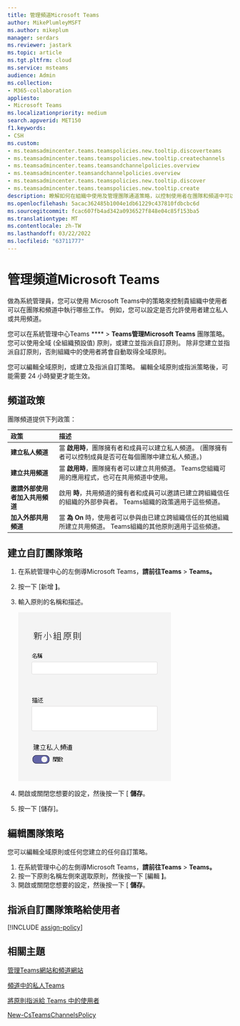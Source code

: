 ```yaml
---
title: 管理頻道Microsoft Teams
author: MikePlumleyMSFT
ms.author: mikeplum
manager: serdars
ms.reviewer: jastark
ms.topic: article
ms.tgt.pltfrm: cloud
ms.service: msteams
audience: Admin
ms.collection:
- M365-collaboration
appliesto:
- Microsoft Teams
ms.localizationpriority: medium
search.appverid: MET150
f1.keywords:
- CSH
ms.custom:
- ms.teamsadmincenter.teams.teamspolicies.new.tooltip.discoverteams
- ms.teamsadmincenter.teams.teamspolicies.new.tooltip.createchannels
- ms.teamsadmincenter.teams.teamsandchannelpolicies.overview
- ms.teamsadmincenter.teamsandchannelpolicies.overview
- ms.teamsadmincenter.teams.teamspolicies.new.tooltip.discover
- ms.teamsadmincenter.teams.teamspolicies.new.tooltip.create
description: 瞭解如何在組織中使用及管理團隊通道策略，以控制使用者在團隊和頻道中可以執行的工作。
ms.openlocfilehash: 5acac362485b1004e1db61229c437810fdbcbc6d
ms.sourcegitcommit: fcac607fb4ad342a0936527f848e04c85f153ba5
ms.translationtype: MT
ms.contentlocale: zh-TW
ms.lasthandoff: 03/22/2022
ms.locfileid: "63711777"
---
```

# <a name="manage-channel-policies-in-microsoft-teams"></a>管理頻道Microsoft Teams

做為系統管理員，您可以使用 Microsoft Teams中的策略來控制貴組織中使用者可以在團隊和頻道中執行哪些工作。 例如，您可以設定是否允許使用者建立私人或共用頻道。

您可以在系統管理中心Teams ****  >  **Teams管理Microsoft Teams** 團隊策略。 您可以使用全域 (全組織預設值) 原則，或建立並指派自訂原則。 除非您建立並指派自訂原則，否則組織中的使用者將會自動取得全域原則。

您可以編輯全域原則，或建立及指派自訂策略。 編輯全域原則或指派策略後，可能需要 24 小時變更才能生效。

## <a name="channel-policies"></a>頻道政策

團隊頻道提供下列政策：

|政策|描述|
|:-----|:----------|
|**建立私人頻道**|當 **啟用時**，團隊擁有者和成員可以建立私人頻道。  (團隊擁有者可以控制成員是否可在每個團隊中建立私人頻道。) |
|**建立共用頻道**|當 **啟用時**，團隊擁有者可以建立共用頻道。 Teams您組織可用的應用程式，也可在共用頻道中使用。|
|**邀請外部使用者加入共用頻道**|啟用 **時**，共用頻道的擁有者和成員可以邀請已建立跨組織信任的組織的外部參與者。 Teams組織的政策適用于這些頻道。|
|**加入外部共用頻道**|當 **為 On** 時，使用者可以參與由已建立跨組織信任的其他組織所建立共用頻道。 Teams組織的其他原則適用于這些頻道。|

## <a name="create-a-custom-teams-policy"></a>建立自訂團隊策略

1. 在系統管理中心的左側導Microsoft Teams，**請前往Teams**  >  **Teams。**
2. 按一下 [新增 **]**。
3. 輸入原則的名稱和描述。

    ![團隊策略設定螢幕擷取畫面。](media/teams-policies.png)
4. 開啟或關閉您想要的設定，然後按一下 [ **儲存**。

5. 按一下 [儲存]。

## <a name="edit-a-teams-policy"></a>編輯團隊策略

您可以編輯全域原則或任何您建立的任何自訂策略。

1. 在系統管理中心的左側導Microsoft Teams，**請前往Teams**  >  **Teams。**
2. 按一下原則名稱左側來選取原則，然後按一下 [編輯 **]**。
3. 開啟或關閉您想要的設定，然後按一下 [ **儲存**。

## <a name="assign-a-custom-teams-policy-to-users"></a>指派自訂團隊策略給使用者

[!INCLUDE [assign-policy](includes/assign-policy.md)]

## <a name="related-topics"></a>相關主題

[管理Teams網站和頻道網站](/SharePoint/teams-connected-sites)

[頻道中的私人Teams](private-channels.md)

[將原則指派給 Teams 中的使用者](policy-assignment-overview.md)

[New-CsTeamsChannelsPolicy](/powershell/module/skype/new-csteamschannelspolicy)
